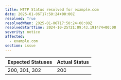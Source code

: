 ```yaml
---
title: HTTP Status resolved for example.com
date: 2025-01-06T17:50:24+00:00Z
resolved: True
resolvedWhen: 2025-01-06T17:50:24+00:00Z
resolvedStartTime: 2024-10-25T21:09:43.191474+00:00
severity: notice
affected:
  - example.com
section: issue
---
```


| Expected Statuses | Actual Status  |
|-------------------|----------------|
| 200, 301, 302 | 200 |
